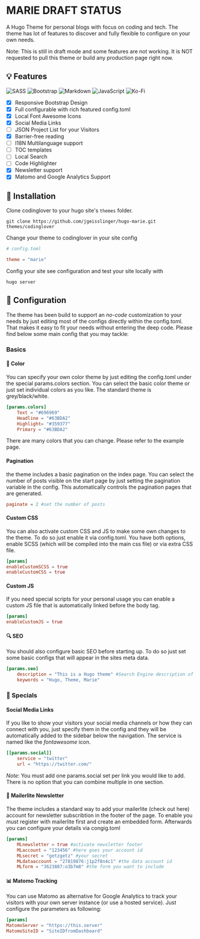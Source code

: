 # MARIE DRAFT STATUS

A Hugo Theme for personal blogs with focus on coding and tech. The theme has lot of features to discover and fully flexible to configure on your own needs. 

Note: This is still in draft mode and some features are not working. It is NOT requested to pull this theme or build any production page right now.

## :bulb: Features

<img alt="SASS" src="https://img.shields.io/badge/SASS%20-hotpink.svg?&style=for-the-badge&logo=SASS&logoColor=white"/> <img alt="Bootstrap" src="https://img.shields.io/badge/bootstrap%20-%23563D7C.svg?&style=for-the-badge&logo=bootstrap&logoColor=white"/> <img alt="Markdown" src="https://img.shields.io/badge/markdown-%23000000.svg?&style=for-the-badge&logo=markdown&logoColor=white"/> <img alt="JavaScript" src="https://img.shields.io/badge/javascript%20-%23323330.svg?&style=for-the-badge&logo=javascript&logoColor=%23F7DF1E"/> <img alt="Ko-Fi" src="https://img.shields.io/badge/Ko--fi-F16061?style=for-the-badge&logo=ko-fi&logoColor=white" />


- [x] Responsive Bootstrap Design
- [x] Full configurable with rich featured config.toml
- [x] Local Font Awesome Icons
- [x] Social Media Links
- [ ] JSON Project List for your Visitors
- [x] Barrier-free reading
- [ ] I18N Multilanguage support
- [ ] TOC templates
- [ ] Local Search
- [ ] Code Highlighter
- [x] Newsletter support
- [x] Matomo and Google Analytics Support

## :floppy_disk: Installation
Clone codinglover to your hugo site's `themes` folder.
```
git clone https://github.com/jgeisslinger/hugo-marie.git themes/codinglover
```
Change your theme to codinglover in your site config
```toml
# config.toml

theme = "marie"
```
Config your site see configuration and test your site locally with
```
hugo server 
```


## :wrench: Configuration
The theme has been build to support an *no-code* customization to your needs by just editing most of the configs directly within the config.toml. That makes it easy to fit your needs without entering the deep code. Please find below some main config that you may tackle:

### Basics

#### :art: Color
You can specify your own color theme by just editing the config.toml under the special params.colors section. You can select the basic color theme or just set individual colors as you like. The standard theme is grey/black/white. 
```toml
[params.colors]
    Text = "#696969"
    Headline = "#63BDA2" 
    Highlight= "#359377"
    Primary = "#63BDA2"
```
There are many colors that you can change. Please refer to the example page.

#### Pagination
the theme includes a basic pagination on the index page. You can select the number of posts visible on the start page by just setting the pagination variable in the config. This automatically controls the pagination pages that are generated.
```toml
paginate = 2 #set the number of posts
```

#### Custom CSS 
You can also activate custom CSS and JS to make some own changes to the theme. To do so just enable it via config.toml. You have both options, enable SCSS (which will be compiled into the main css file) or via extra CSS file.
```toml
[params]
enableCustomSCSS = true 
enableCustomCSS = true
```

#### Custom JS
If you need special scripts for your personal usage you can enable a custom JS file that is automatically linked before the body tag. 
```toml
[params]
enableCustomJS = true 
```

#### :mag: SEO
You should also configure basic SEO before starting up. To do so just set some basic configs that will appear in the sites meta data.
```toml
[params.seo]
    description = "This is a Hugo theme" #Search Engine description of your site
    keywords = "Hugo, Theme, Marie"
```


### :balloon: Specials
 
#### Social Media Links
If you like to show your visitors your social media channels or how they can connect with you, just specify them in the config and they will be automatically added to the sidebar below the navigation. The service is named like the *fontawesome* icon. 
```toml
[[params.social]]
    service = "twitter"
    url = "https://twitter.com/"
```
*Note*: You must add one params.social set per link you would like to add. There is no option that you can combine multiple in one section.

#### :email: Mailerlite Newsletter
The theme includes a standard way to add your mailerlite (check out here) account for newsletter subscribtion in the footer of the page. To enable you must register with mailerlite first and create an embedded form. Afterwards you can configure your details via congig.toml
```toml
[params]
    MLnewsletter = true #activate newsletter footer
    MLaccount = "123456" #here goes your account id
    MLsecret = "getzgetz" #your secret
    MLdataaccount = "27819876:j1p2f8n4c1" #the data account id
    MLform = "3623887:o3b7m8" #the form you want to include
```


#### :bar_chart: Matomo Tracking
You can use Matomo as alternative for Google Analytics to track your visitors with your own server instance (or use a hosted service). Just configure the parameters as following:
```toml
[params]
MatomoServer = "https://this.server"
MatomoSiteID = "SiteIDfromDashboard"
```

